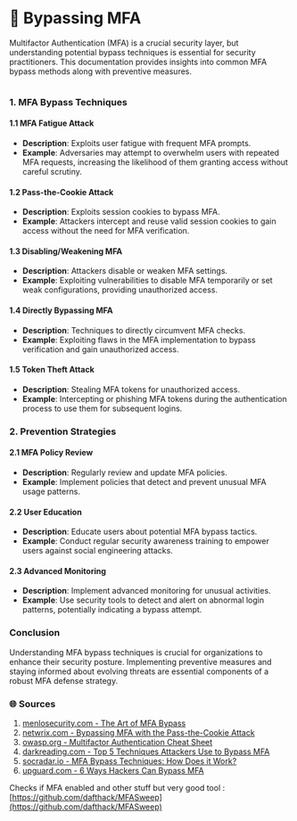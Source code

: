 # 🌉 Bypassing MFA

Multifactor Authentication (MFA) is a crucial security layer, but understanding potential bypass techniques is essential for security practitioners. This documentation provides insights into common MFA bypass methods along with preventive measures.

<figure><img src="../../../../../.gitbook/assets/image (396).png" alt=""><figcaption></figcaption></figure>

### 1. MFA Bypass Techniques

#### 1.1 MFA Fatigue Attack

* **Description**: Exploits user fatigue with frequent MFA prompts.
* **Example**: Adversaries may attempt to overwhelm users with repeated MFA requests, increasing the likelihood of them granting access without careful scrutiny.

#### 1.2 Pass-the-Cookie Attack

* **Description**: Exploits session cookies to bypass MFA.
* **Example**: Attackers intercept and reuse valid session cookies to gain access without the need for MFA verification.

#### 1.3 Disabling/Weakening MFA

* **Description**: Attackers disable or weaken MFA settings.
* **Example**: Exploiting vulnerabilities to disable MFA temporarily or set weak configurations, providing unauthorized access.

#### 1.4 Directly Bypassing MFA

* **Description**: Techniques to directly circumvent MFA checks.
* **Example**: Exploiting flaws in the MFA implementation to bypass verification and gain unauthorized access.

#### 1.5 Token Theft Attack

* **Description**: Stealing MFA tokens for unauthorized access.
* **Example**: Intercepting or phishing MFA tokens during the authentication process to use them for subsequent logins.

### 2. Prevention Strategies

#### 2.1 MFA Policy Review

* **Description**: Regularly review and update MFA policies.
* **Example**: Implement policies that detect and prevent unusual MFA usage patterns.

#### 2.2 User Education

* **Description**: Educate users about potential MFA bypass tactics.
* **Example**: Conduct regular security awareness training to empower users against social engineering attacks.

#### 2.3 Advanced Monitoring

* **Description**: Implement advanced monitoring for unusual activities.
* **Example**: Use security tools to detect and alert on abnormal login patterns, potentially indicating a bypass attempt.

### Conclusion

Understanding MFA bypass techniques is crucial for organizations to enhance their security posture. Implementing preventive measures and staying informed about evolving threats are essential components of a robust MFA defense strategy.

### 🌐 Sources

1. [menlosecurity.com - The Art of MFA Bypass](https://www.menlosecurity.com/blog/the-art-of-mfa-bypass-how-attackers-regularly-beat-two-factor-authentication)
2. [netwrix.com - Bypassing MFA with the Pass-the-Cookie Attack](https://blog.netwrix.com/2022/11/29/bypassing-mfa-with-pass-the-cookie-attack/)
3. [owasp.org - Multifactor Authentication Cheat Sheet](https://cheatsheetseries.owasp.org/cheatsheets/Multifactor\_Authentication\_Cheat\_Sheet.html)
4. [darkreading.com - Top 5 Techniques Attackers Use to Bypass MFA](https://www.darkreading.com/endpoint-security/top-5-techniques-attackers-use-to-bypass-mfa)
5. [socradar.io - MFA Bypass Techniques: How Does it Work?](https://socradar.io/mfa-bypass-techniques-how-does-it-work/)
6. [upguard.com - 6 Ways Hackers Can Bypass MFA](https://www.upguard.com/blog/how-hackers-can-bypass-mfa)

Checks if MFA enabled and other stuff but very good tool : [https://github.com/dafthack/MFASweep](https://github.com/dafthack/MFASweep)

<figure><img src="../../../../../.gitbook/assets/image (177).png" alt=""><figcaption></figcaption></figure>


